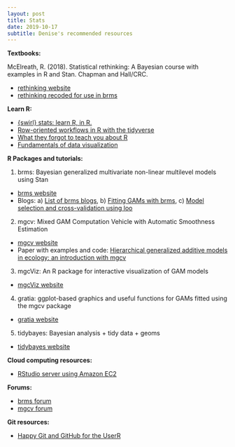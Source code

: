 ```yaml
---
layout: post
title: Stats
date: 2019-10-17
subtitle: Denise's recommended resources
---
```


**Textbooks:**

McElreath, R. (2018). Statistical rethinking: A Bayesian course with examples in R and Stan. Chapman and Hall/CRC. 
- [rethinking website](https://xcelab.net/rm/statistical-rethinking/)
- [rethinking recoded for use in brms](https://bookdown.org/connect/#/apps/1850/access)

**Learn R:**

- [{swirl} stats: learn R, in R.](https://swirlstats.com/)
- [Row-oriented workflows in R with the tidyverse](https://github.com/jennybc/row-oriented-workflows#readme)
- [What they forgot to teach you about R](https://whattheyforgot.org/)
- [Fundamentals of data visualization](https://serialmentor.com/dataviz/)

**R Packages and tutorials:**

1) brms: Bayesian generalized multivariate non-linear multilevel models using Stan 
- [brms website](https://github.com/paul-buerkner/brms)
- Blogs: a) [List of brms blogs](https://paul-buerkner.github.io/blog/brms-blogposts/),
        b) [Fitting GAMs with brms](https://www.fromthebottomoftheheap.net/2018/04/21/fitting-gams-with-brms/),
        c) [Model selection and cross-validation using loo](https://avehtari.github.io/modelselection/rats_kcv.html)

2) mgcv: Mixed GAM Computation Vehicle with Automatic Smoothness Estimation 
- [mgcv website](https://noamross.github.io/mgcv-esa-workshop/)
- Paper with examples and code: [Hierarchical generalized additive models in ecology: an introduction with mgcv](https://peerj.com/articles/6876/?utm_source=TrendMD&utm_campaign=PeerJ_TrendMD_0&utm_medium=TrendMD#supplemental-information)

3) mgcViz: An R package for interactive visualization of GAM models
- [mgcViz website](https://github.com/mfasiolo/mgcViz)

4) gratia: ggplot-based graphics and useful functions for GAMs fitted using the mgcv package 
- [gratia website](https://github.com/gavinsimpson/gratia)

5) tidybayes: Bayesian analysis + tidy data + geoms 
- [tidybayes website](https://github.com/mjskay/tidybayes)

**Cloud computing resources:**

- [RStudio server using Amazon EC2](http://www.louisaslett.com/RStudio_AMI/)

**Forums:**

- [brms forum](https://discourse.mc-stan.org/c/interfaces/brms)
- [mgcv forum](https://stats.stackexchange.com/questions/tagged/mgcv)

**Git resources:**
- [Happy Git and GitHub for the UserR](https://happygitwithr.com/) 


